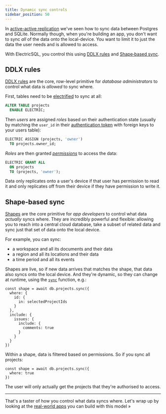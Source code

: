 ```yaml
---
title: Dynamic sync controls
sidebar_position: 50
---
```


In [active-active replication](./active-active.md) we've seen how to sync data between Postgres and SQLite. Normally though, when you're building an app, you don't want to sync *all* of the data onto the local-device. You want to limit it to just the data the user needs and is allowed to access.

With ElectricSQL, you control this using [DDLX&nbsp;rules](../usage/data-modelling/permissions.md) and [Shape&#8209;based&nbsp;sync](../usage/data-access/shapes.md).

## DDLX rules

[DDLX&nbsp;rules](../usage/data-modelling/permissions.md) are the core, row-level primitive for *database administrators* to control what data is *allowed* to sync where.

First, tables need to be [electrified](../usage/data-modelling/electrification.md) to sync at all:

```sql
ALTER TABLE projects
  ENABLE ELECTRIC;
```

Then *users* are assigned *roles* based on their authentication state (usually by matching the `user_id` in their [authentication token](../usage/auth/index.md) with foreign keys to your users table):

```sql
ELECTRIC ASSIGN (projects, 'owner')
  TO projects.owner_id;
```

*Roles* are then granted [*permissions*](../usage/data-modelling/permissions.md) to access the data:

```sql
ELECTRIC GRANT ALL
  ON projects
  TO (projects, 'owner');
```

Data only replicates onto a user's device if that user has permission to read it and only replicates off from their device if they have permission to write it.

## Shape-based sync

[Shapes](../usage/data-access/shapes.md) are the core primitive for *app developers* to control what data *actually* syncs where. They are incredibly powerful and flexible: allowing you to reach into a central cloud database, take a subset of related data and sync just that set of data onto the local device.

For example, you can sync:

- a workspace and all its documents and their data
- a region and all its locations and their data
- a time period and all its events

Shapes are live, so if new data arrives that matches the shape, that data also syncs onto the local device. And they're dynamic, so they can change at runtime, using the [`sync`](../api/clients/typescript.md#sync-method) function, e.g.:

<!--

Below, we have a simplified example of a project management app. There are projects that can be synced and the projects contain issues. The home screen shows the 10 latest issues across projects and the projects that are available to sync.

<CodeBlock live={true} noInline={true} language="jsx">{
  ' ' // as described
}</CodeBlock>

Because the data is synced onto the local app, the local app is fully functional offline. You can still navigate and engage with it without connectivity.

The shape of the data that is synced changes at runtime and is defined by a simple [`sync`](../api/clients/typescript.md#sync-method) call:

-->

```tsx
const shape = await db.projects.sync({
  where: {
    id: {
      in: selectedProjectIds
    }
  },
  include: {
    issues: {
      include: {
        comments: true
      }
    }
  }
})
```

Within a shape, data is filtered based on permissions. So if you sync all projects:

```tsx
const shape = await db.projects.sync({
  where: true
})
```

The user will only actually get the projects that they're authorised to access.

<hr className="doc-divider" />

That's a taster of how you control what data syncs where. Let's wrap up by looking at the [real-world apps](./real-world.md) you can build with this model &raquo;
